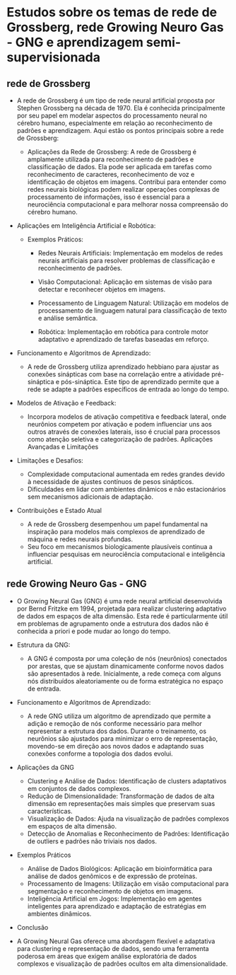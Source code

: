 # Estudos sobre os temas de rede de Grossberg, rede Growing Neuro Gas - GNG e aprendizagem semi-supervisionada


## rede de Grossberg 
 - A rede de Grossberg é um tipo de rede neural artificial proposta por Stephen Grossberg na década de 1970. Ela é conhecida principalmente por seu papel em modelar aspectos do processamento neural no cérebro humano, especialmente em relação ao reconhecimento de padrões e aprendizagem. Aqui estão os pontos principais sobre a rede de Grossberg:
   - Aplicações da Rede de Grossberg: A rede de Grossberg é amplamente utilizada para reconhecimento de padrões e classificação de dados. Ela pode ser aplicada em tarefas como reconhecimento de caracteres, reconhecimento de voz e identificação de objetos em imagens. Contribui para entender como redes neurais biológicas podem realizar operações complexas de processamento de informações, isso é essencial para a neurociência computacional e para melhorar nossa compreensão do cérebro humano.
     
 - Aplicações em Inteligência Artificial e Robótica:
   - Exemplos Práticos: 
     - Redes Neurais Artificiais: Implementação em modelos de redes neurais artificiais para resolver problemas de classificação e reconhecimento de padrões.

     - Visão Computacional: Aplicação em sistemas de visão para detectar e reconhecer objetos em imagens.

     - Processamento de Linguagem Natural: Utilização em modelos de processamento de linguagem natural para classificação de texto e análise semântica.

     - Robótica: Implementação em robótica para controle motor adaptativo e aprendizado de tarefas baseadas em reforço.

 - Funcionamento e Algoritmos de Aprendizado:
     - A rede de Grossberg utiliza aprendizado hebbiano para ajustar as conexões sinápticas com base na correlação entre a atividade pré-sináptica e pós-sináptica. Este tipo de aprendizado permite que a rede se adapte a padrões específicos de entrada ao longo do tempo.
       
 - Modelos de Ativação e Feedback:
     - Incorpora modelos de ativação competitiva e feedback lateral, onde neurônios competem por ativação e podem influenciar uns aos outros através de conexões laterais, isso é crucial para processos como atenção seletiva e categorização de padrões. Aplicações Avançadas e Limitações
       
 - Limitações e Desafios:
     - Complexidade computacional aumentada em redes grandes devido à necessidade de ajustes contínuos de pesos sinápticos.
     - Dificuldades em lidar com ambientes dinâmicos e não estacionários sem mecanismos adicionais de adaptação.
       
 - Contribuições e Estado Atual
      - A rede de Grossberg desempenhou um papel fundamental na inspiração para modelos mais complexos de aprendizado de máquina e redes neurais profundas.
      - Seu foco em mecanismos biologicamente plausíveis continua a influenciar pesquisas em neurociência computacional e inteligência artificial.

##  rede Growing Neuro Gas - GNG

- O Growing Neural Gas (GNG) é uma rede neural artificial desenvolvida por Bernd Fritzke em 1994, projetada para realizar clustering adaptativo de dados em espaços de alta dimensão. Esta rede é particularmente útil em problemas de agrupamento onde a estrutura dos dados não é conhecida a priori e pode mudar ao longo do tempo.

- Estrutura da GNG: 
  - A GNG é composta por uma coleção de nós (neurônios) conectados por arestas, que se ajustam dinamicamente conforme novos dados são apresentados à rede. Inicialmente, a rede começa com alguns nós distribuídos aleatoriamente ou de forma estratégica no espaço de entrada.

- Funcionamento e Algoritmos de Aprendizado: 
  - A rede GNG utiliza um algoritmo de aprendizado que permite a adição e remoção de nós conforme necessário para melhor representar a estrutura dos dados. Durante o treinamento, os neurônios são ajustados para minimizar o erro de representação, movendo-se em direção aos novos dados e adaptando suas conexões conforme a topologia dos dados evolui.

- Aplicações da GNG
  - Clustering e Análise de Dados: Identificação de clusters adaptativos em conjuntos de dados complexos.
  - Redução de Dimensionalidade: Transformação de dados de alta dimensão em representações mais simples que preservam suas características.
  - Visualização de Dados: Ajuda na visualização de padrões complexos em espaços de alta dimensão.
  - Detecção de Anomalias e Reconhecimento de Padrões: Identificação de outliers e padrões não triviais nos dados.
    
 - Exemplos Práticos
   - Análise de Dados Biológicos: Aplicação em bioinformática para análise de dados genômicos e de expressão de proteínas.
   - Processamento de Imagens: Utilização em visão computacional para segmentação e reconhecimento de objetos em imagens.
   - Inteligência Artificial em Jogos: Implementação em agentes inteligentes para aprendizado e adaptação de estratégias em ambientes dinâmicos.
    
- Conclusão
 - A Growing Neural Gas oferece uma abordagem flexível e adaptativa para clustering e representação de dados, sendo uma ferramenta poderosa em áreas que exigem análise exploratória de dados complexos e visualização de padrões ocultos em alta dimensionalidade.




